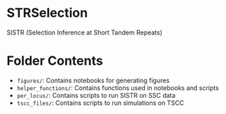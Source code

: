 # STRSelection
SISTR (Selection Inference at Short Tandem Repeats)

# Folder Contents
* `figures/`: Contains notebooks for generating figures
* `helper_functions/`: Contains functions used in notebooks and scripts
* `per_locus/`: Contains scripts to run SISTR on SSC data
* `tscc_files/`: Contains scripts to run simulations on TSCC
